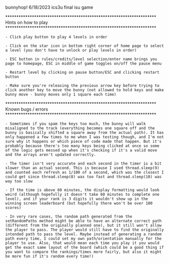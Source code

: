 bunnyhop!
6/18/2023
ics3u final isu game

******************************************************************** Hints on how to play ********************************************************************
	
	- Click play button to play 4 levels in order

	- Click on the star icon in bottom right corner of home page to select a level (you don't have to unlock or play levels in order)

	- ESC button in rules/credits/level selection/enter name brings you page to homepage, ESC in middle of game toggles on/off the pause menu

	- Restart level by clicking on pause button/ESC and clicking restart button
	
	- Make sure you're releasing the previous arrow key before trying to click another key to move the bunny (not allowed to hold keys and make bunny move - bunny moves only 1 square each time)

******************************************************************** Known bugs / errors ********************************************************************

	- Sometimes if you spam the keys too much, the bunny will walk misaligned to the track (everything becomes one square off and the bunny is basically shifted a square away from the actual path). It has only happened a few times to me when I was testing though, and I'm not sure why it happens or which piece of code made that happen. But it's probably because there's too many keys being clicked at once so some of the logic gets messed up when it's checking if it's a valid move and the arrays aren't updated correctly.

	- The timer isn't very accurate and each second in the timer is a bit slower than an actual second. This is because I used thread.sleep(9) and counted each refresh as 1/100 of a second, which was the closest I could get since thread.sleep(8) was too fast and thread.sleep(10) was way too slow

	- If the time is above 60 minutes, the display formatting would look weird (although hopefully it doesn't take 60 minutes to complete one level), and if your rank is 3 digits it wouldn't show up in the winning screen leaderboard (but hopefully there won't be over 100 scores)

	- In very rare cases, the random path generated from the setRandomPaths method might be able to have an alternate correct path (different from the originally planned one), but it still won't allow the player to pass. The player would still have to find the originally intended path to pass the level. Maybe instead of generating a random path every time, I could set my own path/orientation manually for the player to use. Also, that would mean each time you play it you would get the exact same layout of the board (which could be a good thing if you want to compare the rankings/times more fairly, but also it might be more fun if it's random every time!)	

